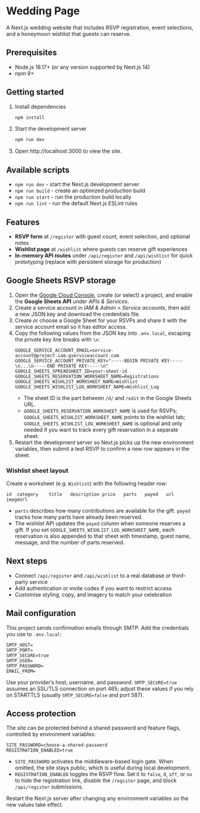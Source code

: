 # Wedding Page

A Next.js wedding website that includes RSVP registration, event selections, and a honeymoon wishlist that guests can reserve.

## Prerequisites
- Node.js 18.17+ (or any version supported by Next.js 14)
- npm 9+

## Getting started
1. Install dependencies
   ```bash
   npm install
   ```
2. Start the development server
   ```bash
   npm run dev
   ```
3. Open http://localhost:3000 to view the site.

## Available scripts
- `npm run dev` - start the Next.js development server
- `npm run build` - create an optimized production build
- `npm run start` - run the production build locally
- `npm run lint` - run the default Next.js ESLint rules

## Features
- **RSVP form** at `/register` with guest count, event selection, and optional notes
- **Wishlist page** at `/wishlist` where guests can reserve gift experiences
- **In-memory API routes** under `/api/register` and `/api/wishlist` for quick prototyping (replace with persistent storage for production)

## Google Sheets RSVP storage
1. Open the [Google Cloud Console](https://console.cloud.google.com/), create (or select) a project, and enable the **Google Sheets API** under *APIs & Services*.
2. Create a service account in *IAM & Admin > Service accounts*, then add a new JSON key and download the credentials file.
3. Create or choose a Google Sheet for your RSVPs and share it with the service account email so it has editor access.
4. Copy the following values from the JSON key into `.env.local`, escaping the private key line breaks with `\n`:
   ```dotenv
   GOOGLE_SERVICE_ACCOUNT_EMAIL=service-account@project.iam.gserviceaccount.com
   GOOGLE_SERVICE_ACCOUNT_PRIVATE_KEY="-----BEGIN PRIVATE KEY-----\n...\n-----END PRIVATE KEY-----\n"
   GOOGLE_SHEETS_SPREADSHEET_ID=your-sheet-id
   GOOGLE_SHEETS_RESERVATION_WORKSHEET_NAME=Registrations
   GOOGLE_SHEETS_WISHLIST_WORKSHEET_NAME=Wishlist
   GOOGLE_SHEETS_WISHLIST_LOG_WORKSHEET_NAME=Wishlist_Log
   ```
   - The sheet ID is the part between `/d/` and `/edit` in the Google Sheets URL.
   - `GOOGLE_SHEETS_RESERVATION_WORKSHEET_NAME` is used for RSVPs; `GOOGLE_SHEETS_WISHLIST_WORKSHEET_NAME` points to the wishlist tab; `GOOGLE_SHEETS_WISHLIST_LOG_WORKSHEET_NAME` is optional and only needed if you want to track every gift reservation in a separate sheet.
5. Restart the development server so Next.js picks up the new environment variables, then submit a test RSVP to confirm a new row appears in the sheet.

### Wishlist sheet layout
Create a worksheet (e.g. `Wishlist`) with the following header row:

```
id	category	title	description	price	parts	payed	url	imageUrl
```

- `parts` describes how many contributions are available for the gift. `payed` tracks how many parts have already been reserved.
- The wishlist API updates the `payed` column when someone reserves a gift. If you set `GOOGLE_SHEETS_WISHLIST_LOG_WORKSHEET_NAME`, each reservation is also appended to that sheet with timestamp, guest name, message, and the number of parts reserved.

## Next steps
- Connect `/api/register` and `/api/wishlist` to a real database or third-party service
- Add authentication or invite codes if you want to restrict access
- Customise styling, copy, and imagery to match your celebration

## Mail configuration
This project sends confirmation emails through SMTP. Add the credentials you use to `.env.local`:

```dotenv
SMTP_HOST=
SMTP_PORT=
SMTP_SECURE=true
SMTP_USER=
SMTP_PASSWORD=
EMAIL_FROM=
```

Use your provider’s host, username, and password. `SMTP_SECURE=true` assumes an SSL/TLS connection on port 465; adjust these values if you rely on STARTTLS (usually `SMTP_SECURE=false` and port 587).

## Access protection
The site can be protected behind a shared password and feature flags, controlled by environment variables:

```dotenv
SITE_PASSWORD=choose-a-shared-password
REGISTRATION_ENABLED=true
```

- `SITE_PASSWORD` activates the middleware-based login gate. When omitted, the site stays public, which is useful during local development.
- `REGISTRATION_ENABLED` toggles the RSVP flow. Set it to `false`, `0`, `off`, or `no` to hide the registration link, disable the `/register` page, and block `/api/register` submissions.

Restart the Next.js server after changing any environment variables so the new values take effect.


